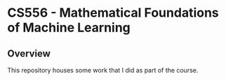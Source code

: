 # CS556 - Mathematical Foundations of Machine Learning

## Overview

This repository houses some work that I did as part of the course.
